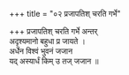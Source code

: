+++
title = "०२ प्रजापतिश् चरति गर्भे"

+++
प्रजापतिश् चरति गर्भे अन्तर्  
अदृश्यमानो बहुधा प्र जायते ।  
अर्धेन विश्वं भुवनं जजान  
यद् अस्यार्धं किम् उ तज् जजान ॥